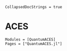 ```@meta
CollapsedDocStrings = true
```

# ACES

```@autodocs
Modules = [QuantumACES]
Pages = ["QuantumACES.jl"]
```